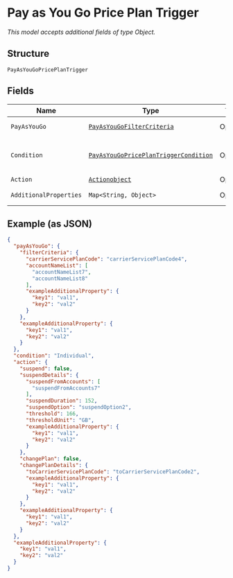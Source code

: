 
# Pay as You Go Price Plan Trigger

*This model accepts additional fields of type Object.*

## Structure

`PayAsYouGoPricePlanTrigger`

## Fields

| Name | Type | Tags | Description | Getter | Setter |
|  --- | --- | --- | --- | --- | --- |
| `PayAsYouGo` | [`PayAsYouGoFilterCriteria`](../../doc/models/pay-as-you-go-filter-criteria.md) | Optional | - | PayAsYouGoFilterCriteria getPayAsYouGo() | setPayAsYouGo(PayAsYouGoFilterCriteria payAsYouGo) |
| `Condition` | [`PayAsYouGoPricePlanTriggerCondition`](../../doc/models/containers/pay-as-you-go-price-plan-trigger-condition.md) | Optional | This is a container for any-of cases. | PayAsYouGoPricePlanTriggerCondition getCondition() | setCondition(PayAsYouGoPricePlanTriggerCondition condition) |
| `Action` | [`Actionobject`](../../doc/models/actionobject.md) | Optional | - | Actionobject getAction() | setAction(Actionobject action) |
| `AdditionalProperties` | `Map<String, Object>` | Optional | - | Object getAdditionalProperty(String key) | additionalProperty(String key, Object value) |

## Example (as JSON)

```json
{
  "payAsYouGo": {
    "filterCriteria": {
      "carrierServicePlanCode": "carrierServicePlanCode4",
      "accountNameList": [
        "accountNameList7",
        "accountNameList8"
      ],
      "exampleAdditionalProperty": {
        "key1": "val1",
        "key2": "val2"
      }
    },
    "exampleAdditionalProperty": {
      "key1": "val1",
      "key2": "val2"
    }
  },
  "condition": "Individual",
  "action": {
    "suspend": false,
    "suspendDetails": {
      "suspendFromAccounts": [
        "suspendFromAccounts7"
      ],
      "suspendDuration": 152,
      "suspendOption": "suspendOption2",
      "threshold": 166,
      "thresholdUnit": "GB",
      "exampleAdditionalProperty": {
        "key1": "val1",
        "key2": "val2"
      }
    },
    "changePlan": false,
    "changePlanDetails": {
      "toCarrierServicePlanCode": "toCarrierServicePlanCode2",
      "exampleAdditionalProperty": {
        "key1": "val1",
        "key2": "val2"
      }
    },
    "exampleAdditionalProperty": {
      "key1": "val1",
      "key2": "val2"
    }
  },
  "exampleAdditionalProperty": {
    "key1": "val1",
    "key2": "val2"
  }
}
```

